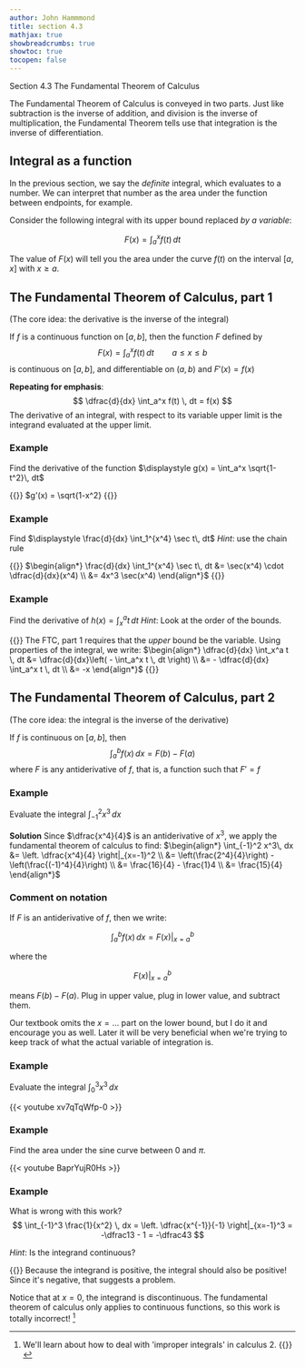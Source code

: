 ```yaml
---
author: John Hammmond
title: section 4.3
mathjax: true
showbreadcrumbs: true
showtoc: true
tocopen: false
---
```


Section 4.3 The Fundamental Theorem of Calculus
<!--more-->

The Fundamental Theorem of Calculus is conveyed in two parts. Just like subtraction is the inverse of addition, and division is the inverse of multiplication, the Fundamental Theorem tells use that integration is the inverse of differentiation. 


## Integral as a function

In the previous section, we say the *definite* integral, which evaluates to a number. We can interpret that number as the area under the function between endpoints, for example. 

Consider the following integral with its upper bound replaced *by a variable*:

$$
F(x) = \int_a^x f(t) \, dt
$$

The value of $F(x)$ will tell you the area under the curve $f(t)$ on the interval $[a, x]$ with $x \ge a$. 


## The Fundamental Theorem of Calculus, part 1
(The core idea: the derivative is the inverse of the integral)

If $f$ is a continuous function on $[a, b]$, then the function $F$ defined by 
$$
F(x) = \int_a^x f(t) \, dt \hspace{2em} a \le x \le b
$$
is continuous on $[a, b]$, and differentiable on $(a, b)$ and $F'(x) = f(x)$

**Repeating for emphasis**:
$$
\dfrac{d}{dx} \int_a^x f(t) \, dt = f(x)
$$
The derivative of an integral, with respect to its variable upper limit is the integrand evaluated at the upper limit.

### Example
Find the derivative of the function  $\displaystyle g(x) = \int_a^x \sqrt{1-t^2}\, dt$

{{<spoiler>}}
$g'(x) = \sqrt{1-x^2}
{{</spoiler>}}

### Example
Find  $\displaystyle \frac{d}{dx} \int_1^{x^4} \sec t\, dt$
*Hint*: use the chain rule

{{<spoiler>}}
$\begin{align*}  \frac{d}{dx} \int_1^{x^4} \sec t\, dt &= \sec(x^4) \cdot \dfrac{d}{dx}(x^4) \\ 
&= 4x^3 \sec(x^4) \end{align*}$
{{</spoiler>}}

### Example
Find the derivative of $\displaystyle h(x)  = \int_x^a t \, dt$
*Hint*: Look at the order of the bounds.

{{<spoiler>}}
The FTC, part 1 requires that the *upper* bound be the variable. Using properties of the integral, we write: 
$\begin{align*} \dfrac{d}{dx} \int_x^a t \, dt &= \dfrac{d}{dx}\left( - \int_a^x t \, dt \right) \\ &= - \dfrac{d}{dx} \int_a^x t \, dt \\  &=  -x \end{align*}$
{{</spoiler>}}

## The Fundamental Theorem of Calculus, part 2
(The core idea: the integral is the inverse of the derivative)

If $f$ is continuous on $[a, b]$, then 
$$
\int_a^b f(x) \, dx = F(b) - F(a)
$$
where $F$ is any antiderivative of $f$, that is, a function such that $F' = f$


### Example
Evaluate the integral $\displaystyle \int_{-1}^2 x^3\, dx$

**Solution**
Since $\dfrac{x^4}{4}$ is an antiderivative of $x^3$, we apply the fundamental theorem of calculus to find:
$\begin{align*} \int_{-1}^2 x^3\, dx &= \left. \dfrac{x^4}{4} \right|_{x=-1}^2 \\ &= \left(\frac{2^4}{4}\right) - \left(\frac{(-1)^4}{4}\right) \\ &= \frac{16}{4} - \frac{1}4 \\ &= \frac{15}{4} \end{align*}$


### Comment on notation

If $F$ is an antiderivative of $f$, then we write:

$$
\int_a^b f(x) \, dx =  F(x) \Big|_{x = a}^b
$$

where the 

$$
F(x)\Big|_{x = a}^{b} 
$$

means $F(b) - F(a)$.  Plug in upper value, plug in lower value, and subtract them.

Our textbook omits the $x=\dots$ part on the lower bound, but I do it and encourage you as well. Later it will be very beneficial when we're trying to keep track of what the actual variable of integration is.


### Example 
Evaluate the integral $\displaystyle \int_{0}^3 x^3\, dx$

{{< youtube xv7qTqWfp-0 >}}

### Example 
Find the area under the sine curve between 0 and $\pi$.

{{< youtube BaprYujR0Hs >}}


### Example
What is wrong with this work? 
$$
\int_{-1}^3 \frac{1}{x^2} \, dx = \left. \dfrac{x^{-1}}{-1} \right|_{x=-1}^3 = -\dfrac13 - 1 = -\dfrac43 
$$

*Hint*: Is the integrand continuous?

{{<spoiler>}}
Because the integrand is positive, the integral should also be positive! Since it's negative, that suggests a problem. 

Notice that at $x=0$, the integrand is discontinuous. The fundamental theorem of calculus only applies to continuous functions, so this work is totally incorrect! [^1] 

[^1]: We'll learn about how to deal with 'improper integrals' in calculus 2.
{{</spoiler>}}
